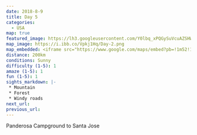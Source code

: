 ```yaml
---
date: 2018-8-9
title: Day 5
categories:
  - USA
map: true
featured_image: https://lh3.googleusercontent.com/Y0lbq_xPQGySuVcuAZSHWdtR7Tm5qGtAppZjbgu4EMSz2dxeYB9qz0Qub0eX3mzsnhosty6uPeU34C8c_zJofkASy64bFnw5wKYkwX-q0TLlXmZioF99SHapnMs-9yDUVA3dKq1ZywG923EXv3SVhoLIJc1DPyaqJys_Zy4DEj6D5dwprA7laGwYm9--wS00M8MJW2ioJHsl82ZuH33mNlHk-m58vTtYevkACIl2gPFo-WB20qSy6SmY3hKwAzUcMk8XvqIQ_e2G04A071hjB_cSoyp9WbhhDTN09aJReDh3mZTCAFKt_tV9nyDaZlvYyokC03GAFncWuCcCu-wn0cgtznbnUvalzkE0OVnEoAwEHYYgBNA7WwFLhtS9lCUAHOzJw5smpWVwMHBX6UuYo3KET_kw8JDEham6AD66fqbalgE97ewp9fZqp3XyLrLrKv5RGehBNVeAP2H4UjWPpY9QjCQYb-bYQGfBTI5lCaoG0Ypp1sdUpOCS5OkU0ds5lKCSNyyKPxc0D2QPvNy9E4Ktk8WeHXshmr-QZyV3ldHvG2E9IpieNeSXvFnv06qJz_EzX6tiuhEwbTBqHoNvloHstwMlBH7ZgybySp_Pa9Pxy3aNPSaUiFcpTtsJ33CZuY-LX2NtK0u-J-BV8I7h224OyqTVLrliwQnMukzOOe5pznpj=w1631-h1224-no
map_image: https://i.ibb.co/Vpkj1Hq/Day-2.png
map_embedded: <iframe src="https://www.google.com/maps/embed?pb=!1m52!1m12!1m3!1d819352.8548618798!2d-122.36251345832392!3d36.66014242102724!2m3!1f0!2f0!3f0!3m2!1i1024!2i768!4f13.1!4m37!3e0!4m5!1s0x8092913134ef9afd%3A0xebd4caa1fffb35cc!2sPonderosa%20Campground%2C%20Nacimiento-Fergusson%20Road%2C%20Big%20Sur%2C%20CA%2C%20USA!3m2!1d35.997504!2d-121.38143!4m5!1s0x808de8a7780e4d77%3A0x37e8d859caefac61!2sBig%20Sur%2C%20CA%2C%20USA!3m2!1d36.2704233!2d-121.80805559999999!4m5!1s0x808e441b7c36d549%3A0x52ca104b2ad7f985!2sSanta%20Cruz%2C%20CA%2C%20USA!3m2!1d36.9741171!2d-122.03079629999999!4m5!1s0x808e53c72994da41%3A0x8bf68e13f4014c2b!2sBig%20Basin%20Redwoods%20State%20Park%2C%20Big%20Basin%20Way%2C%20Boulder%20Creek%2C%20CA%2C%20USA!3m2!1d37.171628399999996!2d-122.2227571!4m5!1s0x808fb32f0e329f99%3A0xc4857b6fc6ca8140!2sSaratoga%20Gap%20Preserve%2C%20Skyline%20Boulevard%2C%20Saratoga%2C%20CA%2C%20USA!3m2!1d37.2634328!2d-122.11549649999999!4m5!1s0x808fcae48af93ff5%3A0xb99d8c0aca9f717b!2sSan%20Jose%2C%20California%2C%20USA!3m2!1d37.3382082!2d-121.8863286!5e0!3m2!1sen!2sau!4v1577435188287!5m2!1sen!2sau" width="100%" height="500" frameborder="0" style="border:0;" allowfullscreen=""></iframe>
distance: 200km
conditions: Sunny
difficulty (1-5): 1 
amaze (1-5): 1
fun (1-5): 1
sights_markdown: |-
 * Mountain
 * Forest
 * Windy roads
next_url:
previous_url:
---
```

Panderosa Campground to Santa Jose
